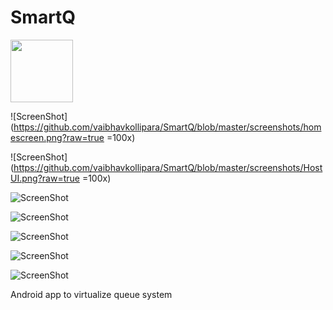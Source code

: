 # SmartQ

<img src="https://github.com/vaibhavkollipara/SmartQ/blob/master/screenshots/homescreen.png?raw=true" width="100"/>

![ScreenShot](https://github.com/vaibhavkollipara/SmartQ/blob/master/screenshots/homescreen.png?raw=true =100x)

![ScreenShot](https://github.com/vaibhavkollipara/SmartQ/blob/master/screenshots/HostUI.png?raw=true =100x)

![ScreenShot](https://github.com/vaibhavkollipara/SmartQ/blob/master/screenshots/QueueShareUI.png?raw=true)

![ScreenShot](https://github.com/vaibhavkollipara/SmartQ/blob/master/screenshots/Host_interface_for%20operating_queue.png?raw=true)

![ScreenShot](https://github.com/vaibhavkollipara/SmartQ/blob/master/screenshots/ClientUI_to_join_via_QR.png?raw=true)

![ScreenShot](https://github.com/vaibhavkollipara/SmartQ/blob/master/screenshots/ClientUI_to_join_via_bluetooth.png?raw=true)

![ScreenShot](https://github.com/vaibhavkollipara/SmartQ/blob/master/screenshots/ClientUI_for_Queue_Status.png?raw=true)


Android app to virtualize queue system
